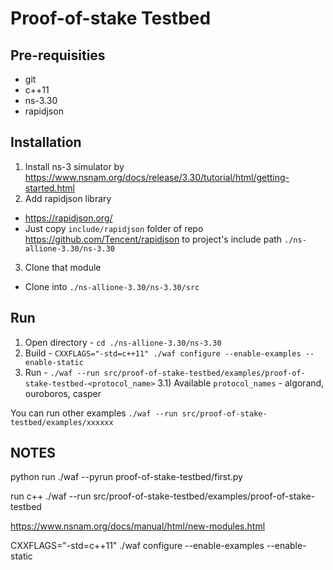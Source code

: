 Proof-of-stake Testbed
=======================

Pre-requisities
--------------

- git
- c++11
- ns-3.30
- rapidjson

Installation
------------------------------------
1) Install ns-3 simulator by https://www.nsnam.org/docs/release/3.30/tutorial/html/getting-started.html
2) Add rapidjson library
 - https://rapidjson.org/
 - Just copy `include/rapidjson` folder of repo https://github.com/Tencent/rapidjson to project's include path `./ns-allione-3.30/ns-3.30`
3) Clone that module
 - Clone into `./ns-allione-3.30/ns-3.30/src`

Run
------------------------------------
1) Open directory - `cd ./ns-allione-3.30/ns-3.30`
2) Build - `CXXFLAGS="-std=c++11" ./waf configure --enable-examples --enable-static`
3) Run - `./waf --run src/proof-of-stake-testbed/examples/proof-of-stake-testbed-<protocol_name>`
3.1) Available `protocol_names` - algorand, ouroboros, casper

You can run other examples `./waf --run src/proof-of-stake-testbed/examples/xxxxxx`


NOTES
------------------------------------
python run
./waf --pyrun proof-of-stake-testbed/first.py

run c++
./waf --run src/proof-of-stake-testbed/examples/proof-of-stake-testbed

https://www.nsnam.org/docs/manual/html/new-modules.html

CXXFLAGS="-std=c++11" ./waf configure --enable-examples --enable-static


